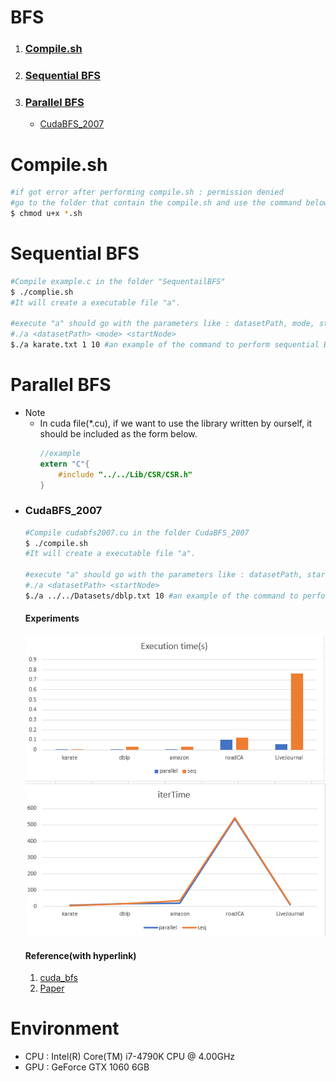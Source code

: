 # BFS
1. ### [Compile.sh](#compilesh)
2. ### [Sequential BFS](#sequential-bfs)
3. ### [Parallel BFS](#parallel-bfs)
    - [CudaBFS_2007](#cudabfs_2007)

# Compile.sh
```bash
#if got error after performing compile.sh : permission denied
#go to the folder that contain the compile.sh and use the command below
$ chmod u+x *.sh
```

# Sequential BFS
```bash
#Compile example.c in the folder "SequentailBFS"
$ ./complie.sh
#It will create a executable file "a".

#execute "a" should go with the parameters like : datasetPath, mode, startNode, whereas the mode = 1 represent adpating CSR, mode = 0 adapting Adjlist.
#./a <datasetPath> <mode> <startNode>
$./a karate.txt 1 10 #an example of the command to perform sequential BFS
```

# Parallel BFS
- Note
    - In cuda file(*.cu), if we want to use the library written by ourself, it should be included as the form below.<br>
        ```c
        //example
        extern "C"{
            #include "../../Lib/CSR/CSR.h"
        }
        ```
- ### CudaBFS_2007
    ```bash
    #Compile cudabfs2007.cu in the folder CudaBFS_2007
    $ ./compile.sh
    #It will create a executable file "a".

    #execute "a" should go with the parameters like : datasetPath, startNode.
    #./a <datasetPath> <startNode>
    $./a ../../Datasets/dblp.txt 10 #an example of the command to perform CudaBFS_2007.
    ```
    #### Experiments
    ![Alt text](image.png)
    #### Reference(with hyperlink)
    1. [cuda_bfs](https://github.com/siddharths2710/cuda_bfs/blob/master/cuda_bfs/kernel.cu)
    2. [Paper](https://www.nvidia.com/content/cudazone/CUDABrowser/downloads/Accelerate_Large_Graph_Algorithms/HiPC.pdf)

# Environment
- CPU : Intel(R) Core(TM) i7-4790K CPU @ 4.00GHz
- GPU : GeForce GTX 1060 6GB